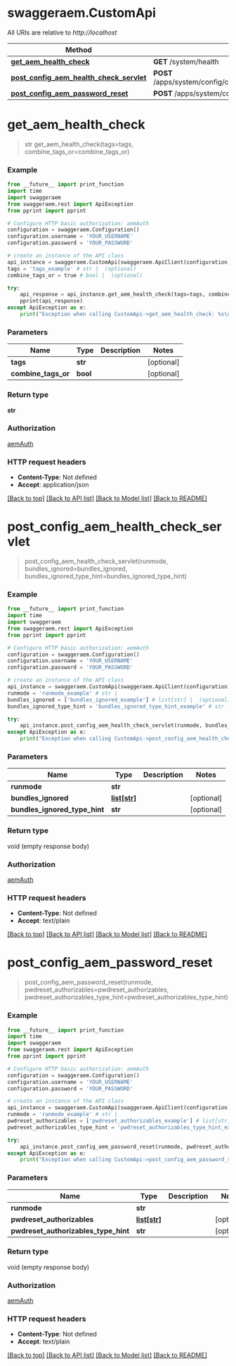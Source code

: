 # swaggeraem.CustomApi

All URIs are relative to *http://localhost*

Method | HTTP request | Description
------------- | ------------- | -------------
[**get_aem_health_check**](CustomApi.md#get_aem_health_check) | **GET** /system/health | 
[**post_config_aem_health_check_servlet**](CustomApi.md#post_config_aem_health_check_servlet) | **POST** /apps/system/config/com.shinesolutions.healthcheck.hc.impl.ActiveBundleHealthCheck | 
[**post_config_aem_password_reset**](CustomApi.md#post_config_aem_password_reset) | **POST** /apps/system/config/com.shinesolutions.aem.passwordreset.Activator | 


# **get_aem_health_check**
> str get_aem_health_check(tags=tags, combine_tags_or=combine_tags_or)



### Example 
```python
from __future__ import print_function
import time
import swaggeraem
from swaggeraem.rest import ApiException
from pprint import pprint

# Configure HTTP basic authorization: aemAuth
configuration = swaggeraem.Configuration()
configuration.username = 'YOUR_USERNAME'
configuration.password = 'YOUR_PASSWORD'

# create an instance of the API class
api_instance = swaggeraem.CustomApi(swaggeraem.ApiClient(configuration))
tags = 'tags_example' # str |  (optional)
combine_tags_or = true # bool |  (optional)

try: 
    api_response = api_instance.get_aem_health_check(tags=tags, combine_tags_or=combine_tags_or)
    pprint(api_response)
except ApiException as e:
    print("Exception when calling CustomApi->get_aem_health_check: %s\n" % e)
```

### Parameters

Name | Type | Description  | Notes
------------- | ------------- | ------------- | -------------
 **tags** | **str**|  | [optional] 
 **combine_tags_or** | **bool**|  | [optional] 

### Return type

**str**

### Authorization

[aemAuth](../README.md#aemAuth)

### HTTP request headers

 - **Content-Type**: Not defined
 - **Accept**: application/json

[[Back to top]](#) [[Back to API list]](../README.md#documentation-for-api-endpoints) [[Back to Model list]](../README.md#documentation-for-models) [[Back to README]](../README.md)

# **post_config_aem_health_check_servlet**
> post_config_aem_health_check_servlet(runmode, bundles_ignored=bundles_ignored, bundles_ignored_type_hint=bundles_ignored_type_hint)



### Example 
```python
from __future__ import print_function
import time
import swaggeraem
from swaggeraem.rest import ApiException
from pprint import pprint

# Configure HTTP basic authorization: aemAuth
configuration = swaggeraem.Configuration()
configuration.username = 'YOUR_USERNAME'
configuration.password = 'YOUR_PASSWORD'

# create an instance of the API class
api_instance = swaggeraem.CustomApi(swaggeraem.ApiClient(configuration))
runmode = 'runmode_example' # str | 
bundles_ignored = ['bundles_ignored_example'] # list[str] |  (optional)
bundles_ignored_type_hint = 'bundles_ignored_type_hint_example' # str |  (optional)

try: 
    api_instance.post_config_aem_health_check_servlet(runmode, bundles_ignored=bundles_ignored, bundles_ignored_type_hint=bundles_ignored_type_hint)
except ApiException as e:
    print("Exception when calling CustomApi->post_config_aem_health_check_servlet: %s\n" % e)
```

### Parameters

Name | Type | Description  | Notes
------------- | ------------- | ------------- | -------------
 **runmode** | **str**|  | 
 **bundles_ignored** | [**list[str]**](str.md)|  | [optional] 
 **bundles_ignored_type_hint** | **str**|  | [optional] 

### Return type

void (empty response body)

### Authorization

[aemAuth](../README.md#aemAuth)

### HTTP request headers

 - **Content-Type**: Not defined
 - **Accept**: text/plain

[[Back to top]](#) [[Back to API list]](../README.md#documentation-for-api-endpoints) [[Back to Model list]](../README.md#documentation-for-models) [[Back to README]](../README.md)

# **post_config_aem_password_reset**
> post_config_aem_password_reset(runmode, pwdreset_authorizables=pwdreset_authorizables, pwdreset_authorizables_type_hint=pwdreset_authorizables_type_hint)



### Example 
```python
from __future__ import print_function
import time
import swaggeraem
from swaggeraem.rest import ApiException
from pprint import pprint

# Configure HTTP basic authorization: aemAuth
configuration = swaggeraem.Configuration()
configuration.username = 'YOUR_USERNAME'
configuration.password = 'YOUR_PASSWORD'

# create an instance of the API class
api_instance = swaggeraem.CustomApi(swaggeraem.ApiClient(configuration))
runmode = 'runmode_example' # str | 
pwdreset_authorizables = ['pwdreset_authorizables_example'] # list[str] |  (optional)
pwdreset_authorizables_type_hint = 'pwdreset_authorizables_type_hint_example' # str |  (optional)

try: 
    api_instance.post_config_aem_password_reset(runmode, pwdreset_authorizables=pwdreset_authorizables, pwdreset_authorizables_type_hint=pwdreset_authorizables_type_hint)
except ApiException as e:
    print("Exception when calling CustomApi->post_config_aem_password_reset: %s\n" % e)
```

### Parameters

Name | Type | Description  | Notes
------------- | ------------- | ------------- | -------------
 **runmode** | **str**|  | 
 **pwdreset_authorizables** | [**list[str]**](str.md)|  | [optional] 
 **pwdreset_authorizables_type_hint** | **str**|  | [optional] 

### Return type

void (empty response body)

### Authorization

[aemAuth](../README.md#aemAuth)

### HTTP request headers

 - **Content-Type**: Not defined
 - **Accept**: text/plain

[[Back to top]](#) [[Back to API list]](../README.md#documentation-for-api-endpoints) [[Back to Model list]](../README.md#documentation-for-models) [[Back to README]](../README.md)

